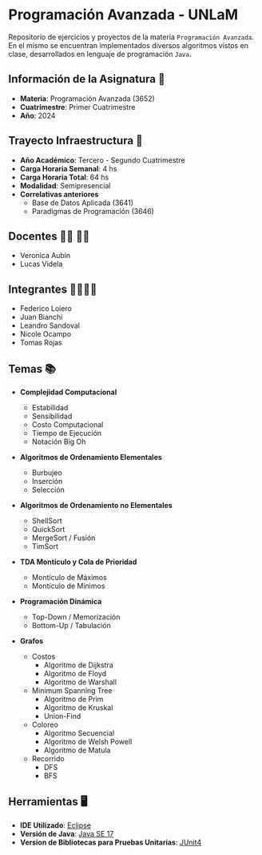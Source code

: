 # Programación Avanzada - UNLaM
Repositorio de ejercicios y proyectos de la materia `Programación Avanzada`. En el mismo se encuentran implementados diversos algoritmos vistos en clase, desarrollados en lenguaje de programación `Java`.
## Información de la Asignatura :scroll:
* **Materia**: Programación Avanzada (3652)
* **Cuatrimestre**: Primer Cuatrimestre
* **Año**: 2024
## Trayecto Infraestructura :school:
* **Año Académico**: Tercero - Segundo Cuatrimestre
* **Carga Horaria Semanal**: 4 hs
* **Carga Horaria Total**: 64 hs
* **Modalidad**: Semipresencial
* **Correlativas anteriores**
  * Base de Datos Aplicada (3641)
  * Paradigmas de Programación (3646)
## Docentes :woman_teacher:	:man_teacher:
* Veronica Aubin
* Lucas Videla
## Integrantes :man_student::woman_student:	
* Federico Loiero
* Juan Bianchi
* Leandro Sandoval
* Nicole Ocampo
* Tomas Rojas
## Temas :books:
* **Complejidad Computacional**
  * Estabilidad
  * Sensibilidad
  * Costo Computacional
  * Tiempo de Ejecución
  * Notación Big Oh

* **Algoritmos de Ordenamiento Elementales**
  * Burbujeo
  * Inserción
  * Selección

* **Algoritmos de Ordenamiento no Elementales**
  * ShellSort
  * QuickSort
  * MergeSort / Fusión
  * TimSort

* **TDA Montículo y Cola de Prioridad**
  * Montículo de Máximos
  * Montículo de Mínimos

* **Programación Dinámica**
  * Top-Down / Memorización
  * Bottom-Up / Tabulación

* **Grafos**
  * Costos
    * Algoritmo de Dijkstra
    * Algoritmo de Floyd
    * Algoritmo de Warshall
  * Minimum Spanning Tree
    * Algoritmo de Prim
    * Algoritmo de Kruskal
    * Union-Find
  * Coloreo
    * Algoritmo Secuencial
    * Algoritmo de Welsh Powell
    * Algoritmo de Matula
  * Recorrido
    * DFS
    * BFS
## Herramientas :desktop_computer:
* **IDE Utilizado**: [Eclipse](https://eclipseide.org/)
* **Versión de Java**: [Java SE 17](https://www.oracle.com/java/technologies/javase/jdk17-archive-downloads.html)
* **Version de Bibliotecas para Pruebas Unitarias**: [JUnit4](https://junit.org/junit4/)
